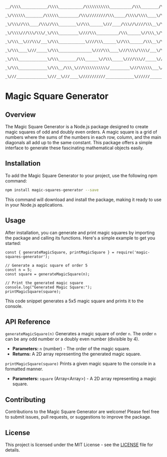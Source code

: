 ```
__/\\\\____________/\\\\___________/\\\\\\\\\\\__________/\\\________/\\\________/\\\_____/\\\\\\\\\_______/\\\\\\\\\______/\\\\\\\\\\\\\\\_____/\\\\\\\\\\\_________________/\\\\\\\_____________/\\\\\\\\\______________/\\\\\\\\\_____        
 _\/\\\\\\________/\\\\\\_________/\\\/////////\\\_____/\\\\/\\\\____\/\\\_______\/\\\___/\\\\\\\\\\\\\___/\\\///////\\\___\/\\\///////////____/\\\/////////\\\_____________/\\\/////\\\_________/\\\///////\\\__________/\\\///////\\\___       
  _\/\\\//\\\____/\\\//\\\________\//\\\______\///____/\\\//\////\\\__\/\\\_______\/\\\__/\\\/////////\\\_\/\\\_____\/\\\___\/\\\______________\//\\\______\///_____________/\\\____\//\\\_______\///______\//\\\________\///______\//\\\__      
   _\/\\\\///\\\/\\\/_\/\\\_________\////\\\__________/\\\______\//\\\_\/\\\_______\/\\\_\/\\\_______\/\\\_\/\\\\\\\\\\\/____\/\\\\\\\\\\\_______\////\\\___________________\/\\\_____\/\\\_________________/\\\/___________________/\\\/___     
    _\/\\\__\///\\\/___\/\\\____________\////\\\______\//\\\______/\\\__\/\\\_______\/\\\_\/\\\\\\\\\\\\\\\_\/\\\//////\\\____\/\\\///////___________\////\\\________________\/\\\_____\/\\\______________/\\\//__________________/\\\//_____    
     _\/\\\____\///_____\/\\\_______________\////\\\____\///\\\\/\\\\/___\/\\\_______\/\\\_\/\\\/////////\\\_\/\\\____\//\\\___\/\\\_____________________\////\\\_____________\/\\\_____\/\\\___________/\\\//__________________/\\\//________   
      _\/\\\_____________\/\\\________/\\\______\//\\\_____\////\\\//_____\//\\\______/\\\__\/\\\_______\/\\\_\/\\\_____\//\\\__\/\\\______________/\\\______\//\\\____________\//\\\____/\\\__________/\\\/___________________/\\\/___________  
       _\/\\\_____________\/\\\__/\\\_\///\\\\\\\\\\\/_________\///\\\\\\___\///\\\\\\\\\/___\/\\\_______\/\\\_\/\\\______\//\\\_\/\\\\\\\\\\\\\\\_\///\\\\\\\\\\\/______________\///\\\\\\\/____/\\\__/\\\\\\\\\\\\\\\__/\\\__/\\\\\\\\\\\\\\\_ 
        _\///______________\///__\///____\///////////_____________\//////______\/////////_____\///________\///__\///________\///__\///////////////____\///////////__________________\///////_____\///__\///////////////__\///__\///////////////__
```

# Magic Square Generator

## Overview
The Magic Square Generator is a Node.js package designed to create magic squares of odd and doubly even orders. A magic square is a grid of numbers where the sums of the numbers in each row, column, and the main diagonals all add up to the same constant. This package offers a simple interface to generate these fascinating mathematical objects easily.

## Installation
To add the Magic Square Generator to your project, use the following npm command:

```bash
npm install magic-squares-generator --save
```

This command will download and install the package, making it ready to use in your Node.js applications.

## Usage
After installation, you can generate and print magic squares by importing the package and calling its functions. Here's a simple example to get you started:

```
const { generateMagicSquare, printMagicSquare } = require('magic-squares-generator');

// Generate a magic square of order 5
const n = 5;
const square = generateMagicSquare(n);

// Print the generated magic square
console.log("Generated Magic Square:");
printMagicSquare(square);

```

This code snippet generates a 5x5 magic square and prints it to the console.

## API Reference

`generateMagicSquare(n)`
Generates a magic square of order `n`. The order `n` can be any odd number or a doubly even number (divisible by 4).

- **Parameters:** `n` (number) - The order of the magic square.
- **Returns:** A 2D array representing the generated magic square.

`printMagicSquare(square)`
Prints a given magic square to the console in a formatted manner.

- **Parameters:** `square` (Array<Array<number>>) - A 2D array representing a magic square.

## Contributing
Contributions to the Magic Square Generator are welcome! Please feel free to submit issues, pull requests, or suggestions to improve the package.

## License
This project is licensed under the MIT License - see the [LICENSE](LICENSE.md) file for details.